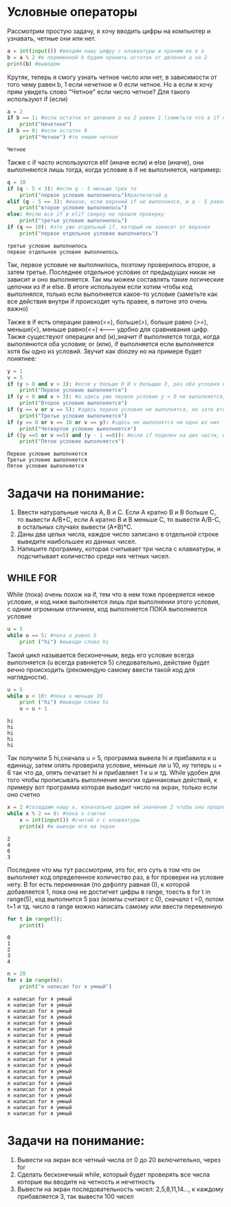 # Условные операторы

Рассмотрим простую задачу, я хочу вводить цифры на компьютер и узнавать, четные они или нет.


```python
a = int(input()) #вводим нашу цифру с клавиатуры и храним ее в а
b = a % 2 #в переменной b будем хранить остаток от деления a на 2
print(b) #выведем
```

Крутяк, теперь я смогу узнать четное число или нет, в зависимости от того чему равен b, 1 если нечетное и 0 если четное. Но а если я хочу прям увидеть слово "Четное" если число четное? Для такого используют if (если)


```python
a = 2
if b == 1: #если остаток от деления а на 2 равен 1 (заметьте что в if пишется два равно)
    print("Нечетное")
if b == 0: #если остаток 0
    print("Четное") #то пишем четное
```

    Четное
    

Также с if часто используются elif (иначе если) и else (иначе), они выполняются лишь тогда, когда условие в if не выполняется, например:


```python
q = 10 
if (q - 5 < 3): #если q - 5 меньше трех то
    print("первое условие выполнилось")#распечатай q
elif (q - 5 == 3): #иначе, если верхний if не выполнился, и q - 5 равняется 3, то
    print("второе условие выполнилось")
else: #если все if и elif сверху не прошли проверку
    print("третье условие выполнилось")
if (q == 10): #это уже отдельный if, который не зависит от верхних
    print("первое отдельное условие выполнилось")
```

    третье условие выполнилось
    первое отдельное условие выполнилось
    

Так, первое условие не выполнилось, поэтому проверилось второе, а затем третье. Последнее отдельное условие от предыдущих никак не зависит и оно выполняется. Так мы можем составлять такие логические цепочки из if и else. В итоге используем если хотим чтобы код выполнялся, только если выполняется какое-то условие (заметьте как все действия внутри if происходят чуть правее, в питоне это очень важно)

Также в if есть операции равно(==), больше(>), больше равно (>=), меньше(<), меньше равно(<=)  <--- удобно для сравнивания цифр. Также существуют операции and (и),значит if выполняется тогда, когда выполянются оба условия; or (или), if выполняется если выполняется хотя бы одно из условий. Звучит как doozey но на примере будет понятнее:


```python
y = 1
v = 5
if (y > 0 and v > 3): #если y больше 0 И v больщше 3, раз оба условия правдивы то выведется 
    print("Первое условие выполняется")
if (y < 0 and v > 3): #а здесь уже первое условие y < 0 не выполняется, следовательно не будет на экран выводиться второе условие
    print("Второе условие выполняется")
if (y == v or v == 5): #здесь первое условие не выполнятся, но зато второе выполнятся, поэтому будет выводиться
    print("Третье условие выполняется")
if (y == 0 or v == 10 or v == y): #здесь не выполнятся ни одно из них
    print("Четвертое условие выполняется")
if ((y ==5 or v ==5) and (y - 1 ==0)): #если if поделен на две части, в первой скобке выражение выполняется,поскольку v = 5, и во второй скобке y - 1 = 0 тоже выполняется, нам нужно чтоб выполянлось и то и и то следовательно
    print("Пятое условие выполняется")
```

    Первое условие выполняется
    Третье условие выполняется
    Пятое условие выполняется
    

# Задачи на понимание: 
1. Ввести натуральные числа A, B и C. Если A кратно B и B больше C, то вывести A/B+C, если A кратно B и B меньше C, то вывести A/B-C, в остальных случаях вывести (A+B)*C. 
2. Даны два целых числа, каждое число записано в отдельной строке выведите наибольшее из данных чисел.
3. Напишите программу, которая считывает три числа с клавиатуры, и подсчитывает количество среди них четных чисел.

## WHILE FOR

While (пока) очень похож на if, тем что в нем тоже проверяется некое условие, и код ниже выполняется лишь при выполнении этого условия, с одним огромным отличием, код выполняется ПОКА выполняется условие


```python
u = 5
while u == 5: #пока u равно 5 
    print ("hi") #выводи слово hi
```

Такой цикл называется бесконечным, ведь его условие всегда выполняется (u всегда равняется 5) следовательно, действие будет вечно происходить (рекомендую самому ввести такой код для наглядности).


```python
u = 5
while u < 10: #пока u меньше 10 
    print ("hi") #выводи слово hi
    u = u + 1
```

    hi
    hi
    hi
    hi
    hi
    

Так получили 5 hi,сначала u = 5, программа вывела hi и прибавила к u единицу, затем опять проверила условие, меньше ли u 10, ну теперь u = 6 так что да, опять печатает hi и прибавляет 1 к u и тд. While удобен для того чтобы прописывать выполнение многих одиннаковых действий, к примеру вот программа которая выводит число на экран, только если оно счетно 


```python
x = 2 #созаддим нашу x, изначально дадим ей значение 2 чтобы оно прошло первую проверку нашего while
while x % 2 == 0: #пока x счетно
    x = int(input()) #считай x с клавиатуры 
    print(x) #и выведи его на экран
```

    2
    4
    6
    3
    

Последнее что мы тут рассмотрим, это for, его суть в том что он выполняет код определенное количество раз, в for проверки на условие нету. В for есть переменная (по дефолту равная 0), к которой добавляется 1, пока она не достигнет цифры в range, тоесть в for t in range(5), код выполнится 5 раз (компы считают с 0), сначало t =0, потом t=1 и тд. число в range можно написать самому или ввести переменную


```python
for t in range(5): 
    print(t)
```

    0
    1
    2
    3
    4
    


```python
n = 20
for s in range(n):
    print("я написал for я умный")
```

    я написал for я умный
    я написал for я умный
    я написал for я умный
    я написал for я умный
    я написал for я умный
    я написал for я умный
    я написал for я умный
    я написал for я умный
    я написал for я умный
    я написал for я умный
    я написал for я умный
    я написал for я умный
    я написал for я умный
    я написал for я умный
    я написал for я умный
    я написал for я умный
    я написал for я умный
    я написал for я умный
    я написал for я умный
    я написал for я умный
    

# Задачи на понимание:
1. Вывести на экран все четный числа от 0 до 20 включительно, через for
2. Сделать бесконечный while, который будет проверять все числа которые вы вводите на четность и нечетность
3. Вывести на экран последовательность чисел: 2,5,8,11,14..., к каждому прибавляется 3,  так вывести 100 чисел
